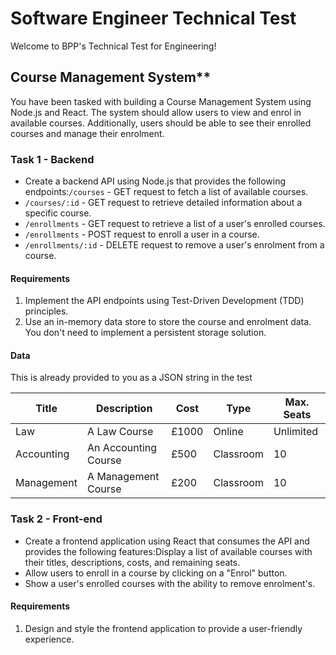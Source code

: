 # Software Engineer Technical Test

Welcome to BPP's Technical Test for Engineering!

## Course Management System**  
You have been tasked with building a Course Management System using Node.js and React. The system should allow users to view and enrol in available courses. Additionally, users should be able to see their enrolled courses and manage their enrolment.  

### Task 1  - Backend
-   Create a backend API using Node.js that provides the following endpoints:`/courses`  - GET request to fetch a list of available courses.
-   `/courses/:id`  - GET request to retrieve detailed information about a specific course.
-   `/enrollments`  - GET request to retrieve a list of a user's enrolled courses.
-   `/enrollments`  - POST request to enroll a user in a course.
-   `/enrollments/:id`  - DELETE request to remove a user's enrolment from a course.

#### Requirements
1.  Implement the API endpoints using Test-Driven Development (TDD) principles.
2.  Use an in-memory data store to store the course and enrolment data. You don't need to implement a persistent storage solution.

#### Data
This is already provided to you as a JSON string in the test

| Title      | Description          | Cost  | Type      | Max. Seats |
| ---------- | -------------------- | ----- | --------- | ---------- |
| Law        | A Law Course         | £1000 | Online    | Unlimited  |
| Accounting | An Accounting Course | £500  | Classroom | 10         |
| Management | A Management Course  | £200  | Classroom | 10         |

### Task 2 - Front-end
-   Create a frontend application using React that consumes the API and provides the following features:Display a list of available courses with their titles, descriptions, costs, and remaining seats.
-   Allow users to enroll in a course by clicking on a "Enrol" button.
-   Show a user's enrolled courses with the ability to remove enrolment's.

#### Requirements
1.  Design and style the frontend application to provide a user-friendly experience.

